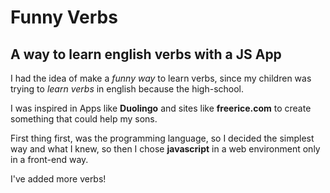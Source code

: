 # Funny Verbs
## A way to learn english verbs with a JS App

I had the idea of make a *funny way* to learn verbs, since my children was trying to _learn verbs_ in english because the high-school.

I was inspired in Apps like __Duolingo__ and sites like __freerice.com__ to create something that could help my sons.

First thing first, was the programming language, so I decided the simplest way and what I knew, so then I chose __javascript__ in a web environment only in a front-end way.

I've added more verbs!
